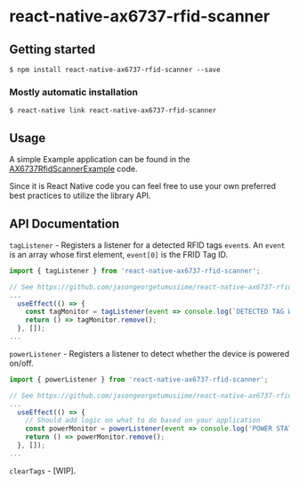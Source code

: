 # react-native-ax6737-rfid-scanner

## Getting started

`$ npm install react-native-ax6737-rfid-scanner --save`

### Mostly automatic installation

`$ react-native link react-native-ax6737-rfid-scanner`

## Usage

A simple Example application can be found in the [AX6737RfidScannerExample](https://github.com/jasongeorgetumusiime/react-native-ax6737-rfid-scanner/tree/main/AX6737RfidScannerExample) code.

Since it is React Native code you can feel free to use your own preferred best practices to utilize the library API.

## API Documentation

`tagListener` - Registers a listener for a detected RFID tags `event`s. An `event` is an array whose first element, `event[0]` is the FRID Tag ID.

```javascript
import { tagListener } from 'react-native-ax6737-rfid-scanner';

// See https://github.com/jasongeorgetumusiime/react-native-ax6737-rfid-scanner/tree/main/AX6737RfidScannerExample
...
  useEffect(() => {
    const tagMonitor = tagListener(event => console.log(`DETECTED TAG WITH ID: ${event[0]}`));
    return () => tagMonitor.remove();
  }, []);
...
```

`powerListener` - Registers a listener to detect whether the device is powered on/off.

```javascript
import { powerListener } from 'react-native-ax6737-rfid-scanner';

// See https://github.com/jasongeorgetumusiime/react-native-ax6737-rfid-scanner/tree/main/AX6737RfidScannerExample
...
  useEffect(() => {
    // Should add logic on what to do based on your application
    const powerMonitor = powerListener(event => console.log('POWER STATUS: ', event));
    return () => powerMonitor.remove();
  }, []);
...
```

`clearTags` - [WIP].
